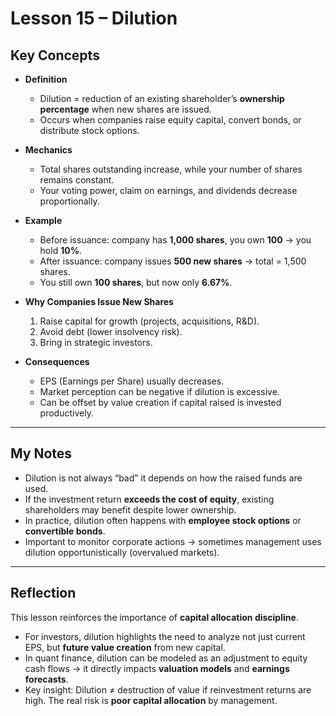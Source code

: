 # Lesson 15 – Dilution  

## Key Concepts  

- **Definition**  
  - Dilution = reduction of an existing shareholder’s **ownership percentage** when new shares are issued.  
  - Occurs when companies raise equity capital, convert bonds, or distribute stock options.  

- **Mechanics**  
  - Total shares outstanding increase, while your number of shares remains constant.  
  - Your voting power, claim on earnings, and dividends decrease proportionally.  

- **Example**  
  - Before issuance: company has **1,000 shares**, you own **100** → you hold **10%**.  
  - After issuance: company issues **500 new shares** → total = 1,500 shares.  
  - You still own **100 shares**, but now only **6.67%**.  

- **Why Companies Issue New Shares**  
  1. Raise capital for growth (projects, acquisitions, R&D).  
  2. Avoid debt (lower insolvency risk).  
  3. Bring in strategic investors.  

- **Consequences**  
  - EPS (Earnings per Share) usually decreases.  
  - Market perception can be negative if dilution is excessive.  
  - Can be offset by value creation if capital raised is invested productively.  

---

## My Notes  

- Dilution is not always “bad” it depends on how the raised funds are used.  
- If the investment return **exceeds the cost of equity**, existing shareholders may benefit despite lower ownership.  
- In practice, dilution often happens with **employee stock options** or **convertible bonds**.  
- Important to monitor corporate actions → sometimes management uses dilution opportunistically (overvalued markets).  

---

## Reflection  

This lesson reinforces the importance of **capital allocation discipline**.  
- For investors, dilution highlights the need to analyze not just current EPS, but **future value creation** from new capital.  
- In quant finance, dilution can be modeled as an adjustment to equity cash flows → it directly impacts **valuation models** and **earnings forecasts**.  
- Key insight: Dilution ≠ destruction of value if reinvestment returns are high. The real risk is **poor capital allocation** by management.  

